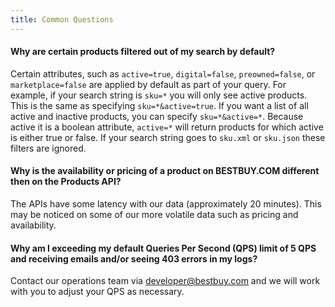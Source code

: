 ```yaml
---
title: Common Questions
---
```


#### Why are certain products filtered out of my search by default?

Certain attributes, such as `active=true`, `digital=false`, `preowned=false`, or `marketplace=false` are applied by default as part of your query. For example, if your search string is `sku=*` you will only see active products. This is the same as specifying `sku=*&active=true`. If you want a list of all active and inactive products, you can specify `sku=*&active=*`. Because active it is a boolean attribute, `active=*` will return products for which active is either true or false. If your search string goes to `sku.xml` or `sku.json` these filters are ignored.

#### Why is the availability or pricing of a product on **BESTBUY.COM** different then on the Products API?

The APIs have some latency with our data (approximately 20 minutes). This may be noticed on some of our more volatile data such as pricing and availability.

#### Why am I exceeding my default Queries Per Second (QPS) limit of 5 QPS and receiving emails and/or seeing 403 errors in my logs?

Contact our operations team via developer@bestbuy.com and we will work with you to adjust your QPS as necessary.